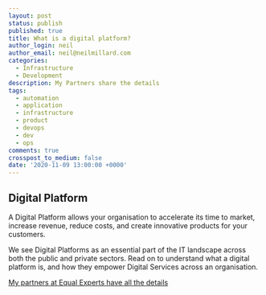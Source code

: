 ```yaml
---
layout: post
status: publish
published: true
title: What is a digital platform?
author_login: neil
author_email: neil@neilmillard.com
categories:
  - Infrastructure
  - Development
description: My Partners share the details
tags:
  - automation
  - application
  - infrastructure
  - product
  - devops
  - dev
  - ops
comments: true
crosspost_to_medium: false
date: '2020-11-09 13:00:00 +0000'
---
```

Digital Platform
------------
A Digital Platform allows your organisation to accelerate its time to market,
increase revenue, reduce costs, and create innovative products for your customers.

We see Digital Platforms as an essential part of the IT landscape across both the public and private sectors.
Read on to understand what a digital platform is, and how they empower Digital Services across an organisation.

<a href="https://www.equalexperts.com/blog/our-thinking/so-what-is-a-digital-platform-anywayl/?">My partners at Equal Experts have all the details</a>
